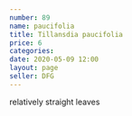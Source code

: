 ```yaml
---
number: 89
name: paucifolia
title: Tillansdia paucifolia
price: 6
categories: 
date: 2020-05-09 12:00
layout: page
seller: DFG
---
```

relatively straight leaves

